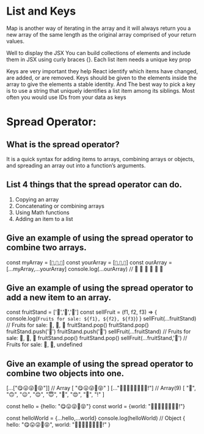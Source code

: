 # List and Keys
Map is another way of iterating in the array and it will always return you a new array of the same length as the original array comprised of your return values.

Well to display the JSX You can build collections of elements and include them in JSX using curly braces {}.
Each list item needs a unique key prop

Keys are very important they help React identify which items have changed, are added, or are removed. Keys should be given to the elements inside the array to give the elements a stable identity. And  The best way to pick a key is to use a string that uniquely identifies a list item among its siblings. Most often you would use IDs from your data as keys

# Spread Operator:

## What is the spread operator?
It is a quick syntax for adding items to arrays, combining arrays or objects, and spreading an array out into a function’s arguments.

## List 4 things that the spread operator can do.
1. Copying an array
2. Concatenating or combining arrays
3. Using Math functions
4. Adding an item to a list

## Give an example of using the spread operator to combine two arrays.
const myArray = [`🤪`,`🐻`,`🎌`]
const yourArray = [`🙂`,`🤗`,`🤩`]
const ourArray = [...myArray,...yourArray]
console.log(...ourArray) // 🤪 🐻 🎌 🙂 🤗 🤩


## Give an example of using the spread operator to add a new item to an array.
const fruitStand = ['🍏','🍊','🍌']
const sellFruit = (f1, f2, f3) => { console.log(`Fruits for sale: ${f1}, ${f2}, ${f3}`) }
sellFruit(...fruitStand) // Fruits for sale: 🍏, 🍊, 🍌
fruitStand.pop()
fruitStand.pop()
fruitStand.push('🍉')
fruitStand.push('🍍')
sellFruit(...fruitStand) // Fruits for sale: 🍏, 🍉, 🍍
fruitStand.pop()
fruitStand.pop()
sellFruit(...fruitStand,'🍋') // Fruits for sale: 🍏, 🍋, undefined

## Give an example of using the spread operator to combine two objects into one.
[...["😋😛😜🤪😝"]] // Array [ "😋😛😜🤪😝" ]
[..."🙂🙃😉😊😇🥰😍🤩!"] // Array(9) [ "🙂", "🙃", "😉", "😊", "😇", "🥰", "😍", "🤩", "!" ]

const hello = {hello: "😋😛😜🤪😝"}
const world = {world: "🙂🙃😉😊😇🥰😍🤩!"}

const helloWorld = {...hello,...world}
console.log(helloWorld) // Object { hello: "😋😛😜🤪😝", world: "🙂🙃😉😊😇🥰😍🤩!" }




